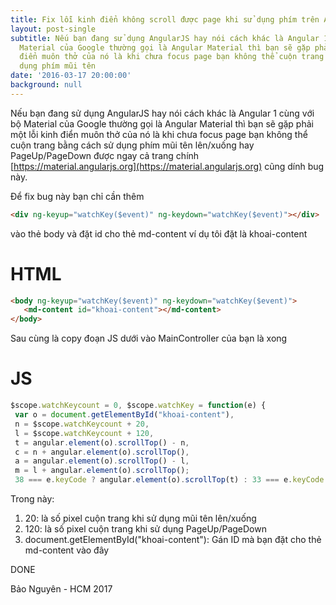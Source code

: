 ```yaml
---
title: Fix lỗi kinh điển không scroll được page khi sử dụng phím trên Angular Material
layout: post-single
subtitle: Nếu bạn đang sử dụng AngularJS hay nói cách khác là Angular 1 cùng với bộ
  Material của Google thường gọi là Angular Material thì bạn sẽ gặp phải một lỗi kinh
  điển muôn thở của nó là khi chưa focus page bạn không thể cuộn trang bằng cách sử
  dụng phím mũi tên
date: '2016-03-17 20:00:00'
background: null
---
```


Nếu bạn đang sử dụng AngularJS hay nói cách khác là Angular 1 cùng với bộ Material của Google thường gọi là Angular Material thì bạn sẽ gặp phải một lỗi kinh điển muôn thở của nó là khi chưa focus page bạn không thể cuộn trang bằng cách sử dụng phím mũi tên lên/xuống hay PageUp/PageDown được ngay cả trang chính [https://material.angularjs.org](https://material.angularjs.org) cũng dính bug này. 

Để fix bug này bạn chỉ cần thêm 

```html
<div ng-keyup="watchKey($event)" ng-keydown="watchKey($event)"></div>
```

vào thẻ body và đặt id cho thẻ md-content ví dụ tôi đặt là khoai-content

# HTML  

```html
<body ng-keyup="watchKey($event)" ng-keydown="watchKey($event)">
   <md-content id="khoai-content"></md-content>
</body>
```

Sau cùng là copy đoạn JS dưới vào MainController của bạn là xong 

# JS 

```js
$scope.watchKeycount = 0, $scope.watchKey = function(e) { 
 var o = document.getElementById("khoai-content"),
 n = $scope.watchKeycount + 20,
 l = $scope.watchKeycount + 120,
 t = angular.element(o).scrollTop() - n,
 c = n + angular.element(o).scrollTop(),
 a = angular.element(o).scrollTop() - l,
 m = l + angular.element(o).scrollTop();
 38 === e.keyCode ? angular.element(o).scrollTop(t) : 33 === e.keyCode ? angular.element(o).scrollTop(a) : 34 === e.keyCode ? angular.element(o).scrollTop(m) : 40 === e.keyCode && angular.element(o).scrollTop(c) };
```


Trong này:

1. 20: là số pixel cuộn trang khi sử dụng mũi tên lên/xuống 
2. 120: là số pixel cuộn trang khi sử dụng PageUp/PageDown
3. document.getElementById("khoai-content"): Gán ID mà bạn đặt cho thẻ md-content vào đây 

DONE

Bảo Nguyên - HCM 2017